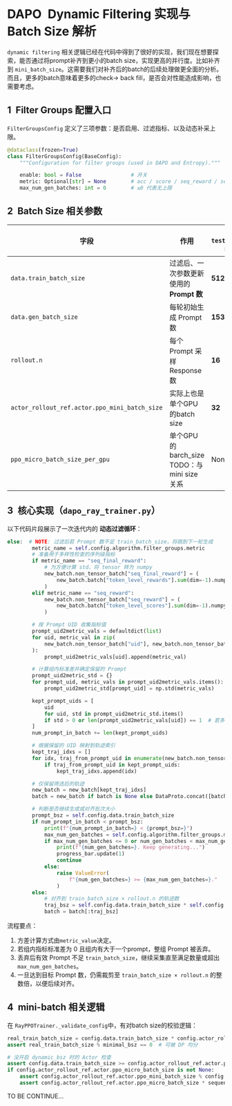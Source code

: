 # DAPO Dynamic Filtering 实现与 Batch Size 解析


`dynamic filtering` 相关逻辑已经在代码中得到了很好的实现，我们现在想要探索，能否通过将prompt补齐到更小的batch size，实现更高的并行度。比如补齐到 `mini_batch_size`。这需要我们对补齐后的batch的后续处理做更全面的分析。而且，更多的batch意味着更多的check-> back fill，是否会对性能造成影响，也需要考虑。


## 1 Filter Groups 配置入口

`FilterGroupsConfig` 定义了三项参数：是否启用、过滤指标、以及动态补采上限。

```46:67:verl/trainer/config/algorithm.py
@dataclass(frozen=True)
class FilterGroupsConfig(BaseConfig):
    """Configuration for filter groups (used in DAPO and Entropy)."""

    enable: bool = False                # 开关
    metric: Optional[str] = None        # acc / score / seq_reward / seq_final_reward
    max_num_gen_batches: int = 0        # ≤0 代表无上限
```




## 2 Batch Size 相关参数

| 字段 | 作用 | 在`test_dapo_7b.sh`中的设置 |
|------|------|----------|
| `data.train_batch_size` | 过滤后、一次参数更新使用的 **Prompt 数** | **512** |
| `data.gen_batch_size`   | 每轮初始生成 Prompt 数 | **1536** |
| `rollout.n`             | 每个 Prompt 采样 Response 数 | **16** |
| `actor_rollout_ref.actor.ppo_mini_batch_size` | 实际上也是单个GPU的batch size | **32** |
| `ppo_micro_batch_size_per_gpu` | 单个GPU的barch_size TODO：与 mini size关系 | None |


## 3 核心实现（`dapo_ray_trainer.py`）

以下代码⽚段展示了一次迭代内的 **动态过滤循环**：

```178:230:recipe/dapo/dapo_ray_trainer.py
else:  # NOTE: 过滤后若 Prompt 数不足 train_batch_size，将跳到下一轮生成
        metric_name = self.config.algorithm.filter_groups.metric
        # 准备用于多样性检查的序列级指标
        if metric_name == "seq_final_reward":
            # 为方便计算 std，将 tensor 转为 numpy
            new_batch.non_tensor_batch["seq_final_reward"] = (
                new_batch.batch["token_level_rewards"].sum(dim=-1).numpy()
            )
        elif metric_name == "seq_reward":
            new_batch.non_tensor_batch["seq_reward"] = (
                new_batch.batch["token_level_scores"].sum(dim=-1).numpy()
            )

        # 按 Prompt UID 收集指标值
        prompt_uid2metric_vals = defaultdict(list)
        for uid, metric_val in zip(
            new_batch.non_tensor_batch["uid"], new_batch.non_tensor_batch[metric_name]
        ):
            prompt_uid2metric_vals[uid].append(metric_val)

        # 计算组内标准差并确定保留的 Prompt
        prompt_uid2metric_std = {}
        for prompt_uid, metric_vals in prompt_uid2metric_vals.items():
            prompt_uid2metric_std[prompt_uid] = np.std(metric_vals)

        kept_prompt_uids = [
            uid
            for uid, std in prompt_uid2metric_std.items()
            if std > 0 or len(prompt_uid2metric_vals[uid]) == 1  # 若多样/单采样则保留
        ]
        num_prompt_in_batch += len(kept_prompt_uids)

        # 根据保留的 UID 映射到轨迹索引
        kept_traj_idxs = []
        for idx, traj_from_prompt_uid in enumerate(new_batch.non_tensor_batch["uid"]):
            if traj_from_prompt_uid in kept_prompt_uids:
                kept_traj_idxs.append(idx)

        # 仅保留筛选后的轨迹
        new_batch = new_batch[kept_traj_idxs]
        batch = new_batch if batch is None else DataProto.concat([batch, new_batch])

        # 判断是否继续生成或对齐批次大小
        prompt_bsz = self.config.data.train_batch_size
        if num_prompt_in_batch < prompt_bsz:
            print(f"{num_prompt_in_batch=} < {prompt_bsz=}")
            max_num_gen_batches = self.config.algorithm.filter_groups.max_num_gen_batches
            if max_num_gen_batches <= 0 or num_gen_batches < max_num_gen_batches:
                print(f"{num_gen_batches=}. Keep generating...")
                progress_bar.update(1)
                continue
            else:
                raise ValueError(
                    f"{num_gen_batches=} >= {max_num_gen_batches=}."
                )
        else:
            # 对齐到 train_batch_size × rollout.n 的轨迹数
            traj_bsz = self.config.data.train_batch_size * self.config.actor_rollout_ref.rollout.n
            batch = batch[:traj_bsz]
```

流程要点：
1. 方差计算方式由`metric_value`决定。
2. 若组内指标标准差为 0 且组内有大于一个prompt，整组 Prompt 被丢弃。 
3. 丢弃后有效 Prompt 不足 `train_batch_size`，继续采集直至满足数量或超出 `max_num_gen_batches`。
4. 一旦达到目标 Prompt 数，仍需裁剪至 `train_batch_size × rollout.n` 的整数倍，以便后续对齐。





## 4 mini-batch 相关逻辑



在 `RayPPOTrainer._validate_config`中，有对batch size的校验逻辑：

```430:462:verl/trainer/ppo/ray_trainer.py
real_train_batch_size = config.data.train_batch_size * config.actor_rollout_ref.rollout.n
assert real_train_batch_size % minimal_bsz == 0  # 可被 DP 均分

# 没开启 dynamic_bsz 时的 Actor 检查
assert config.data.train_batch_size >= config.actor_rollout_ref.actor.ppo_mini_batch_size
if config.actor_rollout_ref.actor.ppo_micro_batch_size is not None:
    assert config.actor_rollout_ref.actor.ppo_mini_batch_size % config.actor_rollout_ref.actor.ppo_micro_batch_size == 0
    assert config.actor_rollout_ref.actor.ppo_micro_batch_size * sequence_parallel_size >= n_gpus
```

TO BE CONTINUE...
